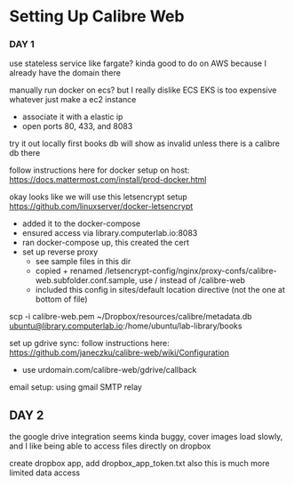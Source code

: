 # Setting Up Calibre Web

### DAY 1

use stateless service like fargate? kinda good to do on AWS because I already
have the domain there

manually run docker on ecs? but I really dislike ECS
EKS is too expensive
whatever just make a ec2 instance
- associate it with a elastic ip
- open ports 80, 433, and 8083

try it out locally first
books db will show as invalid unless there is a calibre db there

follow instructions here for docker setup on host: https://docs.mattermost.com/install/prod-docker.html

okay looks like we will use this letsencrypt setup
https://github.com/linuxserver/docker-letsencrypt

- added it to the docker-compose
- ensured access via library.computerlab.io:8083
- ran docker-compose up, this created the cert
- set up reverse proxy
  - see sample files in this dir
  - copied + renamed /letsencrypt-config/nginx/proxy-confs/calibre-web.subfolder.conf.sample, use / instead of /calibre-web
  - included this config in sites/default location directive (not the one at
    bottom of file) 



scp -i calibre-web.pem ~/Dropbox/resources/calibre/metadata.db ubuntu@library.computerlab.io:/home/ubuntu/lab-library/books


set up gdrive sync: follow instructions here: https://github.com/janeczku/calibre-web/wiki/Configuration
- use urdomain.com/calibre-web/gdrive/callback



email setup: using gmail SMTP relay

## DAY 2

the google drive integration seems kinda buggy, cover images load slowly, and I
like being able to access files directly on dropbox

create dropbox app, add dropbox_app_token.txt
also this is much more limited data access
